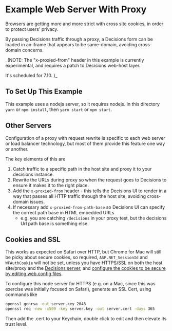 # Example Web Server With Proxy

Browsers are getting more and more strict with cross site cookies, in order to protect users' privacy.

By passing Decisions traffic through a proxy, a Decisions form can be loaded in an iframe
that appears to be same-domain, avoiding cross-domain concerns.

_(NOTE: The "x-proxied-from" header in this example is currently experimental, and requires a patch to 
Decisions web-host layer.

It's scheduled for 7.10.
)_



## To Set Up This Example

This example uses a nodejs server, so it requires nodejs. In this directory `yarn` or `npm install`, then `yarn start` or `npm start`.

## Other Servers

Configuration of a proxy with request rewrite is specific to each web server or load balancer technology, but most of them provide this feature one way or another.

The key elements of this are 
1. Catch traffic to a specific path in the host site and proxy it to your decisions instance.
2. Rewrite the URLs during proxy so when the request goes to Decisions to ensure it makes it to the right place.
3. Add the `x-proxied-from` header - this tells the Decisions UI to render in a way that passes all HTTP traffic through the host site, avoiding cross-domain issues.
4. If necessary add `x-proxied-from-path-base` so Decisions UI can specify the correct path base in HTML embedded URLs
    * e.g. you are catching `/decisions` in your proxy test, but the decisions Url path base is something else.

## Cookies and SSL
This works as expected on Safari over HTTP, but Chrome for Mac will still be picky about secure cookies, so required, `ASP.NET_SessionId` and `WFAuthCookie` will not be set,
unless you have HTTPS/SSL on both the host site/proxy and the [Decisions server](https://documentation.decisions.com/docs/configuring-the-server-for-ssl-https),
and [configure the cookies to be secure by editing web.config files](https://documentation.decisions.com/docs/sso-redirection-samesite-cookies).



To configure this node server for HTTPS (e.g. on a Mac, since this was exercise was initially focused on Safari), generate an SSL Cert, using commands like

```sh
openssl genrsa -out server.key 2048
openssl req -new -x509 -key server.key -out server.cert -days 365
```

Then add the .cert to your Keychain, double click to edit and then elevate its trust level.

